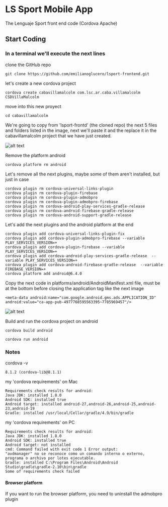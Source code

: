 # LS Sport Mobile App

The Lenguaje Sport front end code (Cordova Apache)

## Start Coding
### In a terminal we'll execute the next lines
clone the GitHub repo
```
git clone https://github.com/emilianoglucero/lsport-frontend.git
```

let's create a new cordova project
```
cordova create cabavillamalcolm com.lsc.ar.caba.villamalcolm CSDVillaMalcolm
```

move into this new proyect
```
cd cabavillamalcolm
```

We're going to copy from 'lsport-frontd' (the cloned repo) the next 5 files and folders listed in the image, next we'll paste it and the replace it in the cabavillamalcolm project that we have just created.

![alt text](https://user-images.githubusercontent.com/15883174/53269217-1201a400-36c7-11e9-837f-631ce1a5743f.png)

Remove the platform android
```
cordova platform rm android
```
Let's remove all the next plugins, maybe some of them aren't installed, but just in case
```
cordova plugin rm cordova-universal-links-plugin
cordova plugin rm cordova-plugin-firebase
cordova plugin rm cordova-plugin-admobpro  
cordova plugin rm cordova-plugin-admobpro-firebase
cordova plugin rm cordova-android-play-services-gradle-release
cordova plugin rm cordova-android-firebase-gradle-release
cordova plugin rm cordova-android-support-gradle-release
```
Let's add the next plugins and the android platform at the end
```
cordova plugin add cordova-universal-links-plugin-fix
cordova plugin add cordova-plugin-admobpro-firebase --variable PLAY_SERVICES_VERSION=+
cordova plugin add cordova-plugin-firebase --variable PLAY_SERVICES_VERSION=+
cordova plugin add cordova-android-play-services-gradle-release  --variable PLAY_SERVICES_VERSION=+
cordova plugin add cordova-android-firebase-gradle-release  --variable FIREBASE_VERSION=+
cordova platform add android@6.4.0
```

Copy the next code in platforms/android/AndroidManifest.xml file, must be at the bottom before closing the application tag like the next image
```
<meta-data android:name="com.google.android.gms.ads.APPLICATION_ID" android:value="ca-app-pub-4977768595563395~7785969457"/> 
```
![alt text](https://user-images.githubusercontent.com/15883174/53269805-a3254a80-36c8-11e9-920b-c72911054dce.png)

Build and run the cordova project on android
```
cordova build android
```
```
cordova run android
```


### Notes

cordova -v
```
8.1.2 (cordova-lib@8.1.1)
```
my 'cordova requirements' on Mac
```
Requirements check results for android:
Java JDK: installed 1.8.0
Android SDK: installed true
Android target: installed android-27,android-26,android-25,android-23,android-19
Gradle: installed /usr/local/Cellar/gradle/4.9/bin/gradle
```
my 'cordova requirements' on PC
```
Requirements check results for android:
Java JDK: installed 1.8.0
Android SDK: installed true
Android target: not installed
cmd: Command failed with exit code 1 Error output:
"avdmanager" no se reconoce como un comando interno o externo,
programa o archivo por lotes ejecutable.
Gradle: installed C:\Program Files\Android\Android Studio\gradle\gradle-2.10\bin\gradle
Some of requirements check failed
```

#### Browser platform
If you want to run the browser platform, you need to uninstall the admobpro plugin

